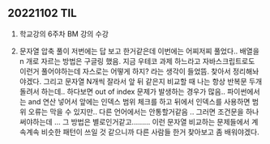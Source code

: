 ## 20221102 TIL

1. 학교강의 6주차 BM 강의 수강

2. 문자열 압축 풀이
   저번에는 답 보고 한거같은데 이번에는 어찌저찌 풀었다.. 배열을 n 개로 자르는 방법은 구글링 했음. 지금 우테코 과제 하느라고 자바스크립트로도 이런거 풀어야하는데 자스로는 어떻게 하지? 라는 생각이 들었뜸. 찾아서 정리해놔야겠다.
   그리고 문자열 N개씩 잘라서 앞 뒤 같은지 비교할 때 나는 항상 반복문 두개 돌려서 하는데.. 하다보면 out of index 문제가 발생하는 경우가 많음.. 파이썬에서는 and 연산 넣어서 앞에는 인덱스 범위 체크를 하고 뒤에서 인덱스를 사용하면 범위 오류는 막을 수 있지만.. 다른 언어에서는 안통할거같음 .. 그러면 조건문을 하나 써야하는데 ... 그 방법은 별로인거같고......... 이런 문자열 비교하는 문제들에서 계속계속 비슷한 패턴이 쓰일 것 같으니까 다른 사람들 한거 찾아보고 좀 배워야겠다.
